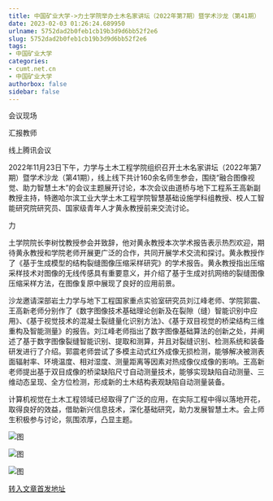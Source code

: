 ```yaml
---
title: 中国矿业大学->力土学院举办土木名家讲坛（2022年第7期）暨学术沙龙（第41期） | cumt.net.cn
date: 2023-02-03 01:26:24.689950
urlname: 5752dad2b0feb1cb19b3d9d6bb52f2e6
slug: 5752dad2b0feb1cb19b3d9d6bb52f2e6
tags: 
- 中国矿业大学
categories:
- cumt.net.cn
- 中国矿业大学
authorbox: false
sidebar: false
---
```

会议现场

汇报教师

线上腾讯会议

2022年11月23日下午，力学与土木工程学院组织召开土木名家讲坛（2022年第7期）暨学术沙龙（第41期），线上线下共计160余名师生参会，围绕“融合图像视觉、助力智慧土木”的会议主题展开讨论，本次会议由道桥与地下工程系王高新副教授主持，特邀哈尔滨工业大学土木工程学院智慧基础设施学科组教授、校人工智能研究院研究员、国家级青年人才黄永教授前来交流讨论。

力
<!--more-->
土学院院长李树忱教授参会并致辞，他对黄永教授本次学术报告表示热烈欢迎，期待黄永教授和学院老师开展更广泛的合作，共同开展学术交流和探讨。黄永教授作了《基于生成模型的结构裂缝图像压缩采样研究》的学术报告。黄永教授指出压缩采样技术对图像的无线传感具有重要意义，并介绍了基于生成对抗网络的裂缝图像压缩采样方法，在图像复原中展现了良好的应用前景。

沙龙邀请深部岩土力学与地下工程国家重点实验室研究员刘江峰老师、学院郭震、王高新老师分别作了《数字图像技术基础理论创新及在裂隙（缝）智能识别中应用》、《基于视觉技术的混凝土裂缝量化识别方法》、《基于双目视觉的桥梁结构三维重构及智能测量》的报告。刘江峰老师指出了数字图像基础算法的创新之处，并阐述了基于数字图像裂缝智能识别、提取和测算，并且对裂缝识别、检测系统和装备研发进行了介绍。郭震老师尝试了多模主动式红外成像无损检测，能够解决被测表面辐射率、环境温度、相对湿度、测量距离等因素对热成像仪成像的影响。王高新老师提出基于双目成像的桥梁缺陷尺寸自动测量技术，能够实现缺陷自动测量、三维动态呈现、全方位检测，形成新的土木结构表观缺陷自动测量装备。

计算机视觉在土木工程领域已经取得了广泛的应用，在实际工程中得以落地开花，取得良好的效益，借助新兴信息技术，深化基础研究，助力发展智慧土木。会上师生积极参与讨论，氛围浓厚，凸显主题。

![图](https://xwzx.cumt.edu.cn/_upload/article/images/b5/3b/a35a98334eb299282eafb6962a41/955b0b3d-0c14-4bcf-a8d1-d7ddbadbe016.jpg)

![图](https://xwzx.cumt.edu.cn/_upload/article/images/b5/3b/a35a98334eb299282eafb6962a41/fefbc85e-c537-43ed-9345-76f7fdb9392c.jpg)

![图](https://xwzx.cumt.edu.cn/_upload/article/images/b5/3b/a35a98334eb299282eafb6962a41/5c5ed0ad-cf58-4647-b6b7-c6a98dd69ef1.jpg)

[转入文章首发地址](https://xwzx.cumt.edu.cn/ba/36/c523a637494/page.htm)